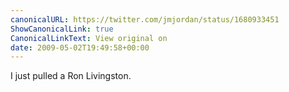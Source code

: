 ```yaml
---
canonicalURL: https://twitter.com/jmjordan/status/1680933451
ShowCanonicalLink: true
CanonicalLinkText: View original on
date: 2009-05-02T19:49:58+00:00
---
```

I just pulled a Ron Livingston.